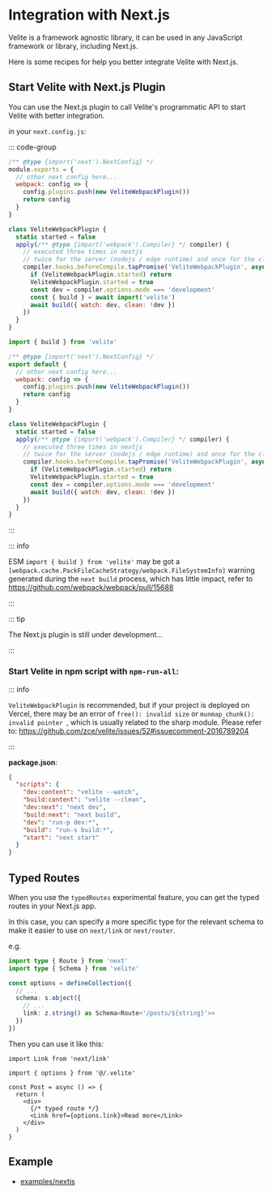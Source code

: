 # Integration with Next.js

Velite is a framework agnostic library, it can be used in any JavaScript framework or library, including Next.js.

Here is some recipes for help you better integrate Velite with Next.js.

## Start Velite with Next.js Plugin

You can use the Next.js plugin to call Velite's programmatic API to start Velite with better integration.

in your `next.config.js`:

::: code-group

```js [CommonJS]
/** @type {import('next').NextConfig} */
module.exports = {
  // othor next config here...
  webpack: config => {
    config.plugins.push(new VeliteWebpackPlugin())
    return config
  }
}

class VeliteWebpackPlugin {
  static started = false
  apply(/** @type {import('webpack').Compiler} */ compiler) {
    // executed three times in nextjs
    // twice for the server (nodejs / edge runtime) and once for the client
    compiler.hooks.beforeCompile.tapPromise('VeliteWebpackPlugin', async () => {
      if (VeliteWebpackPlugin.started) return
      VeliteWebpackPlugin.started = true
      const dev = compiler.options.mode === 'development'
      const { build } = await import('velite')
      await build({ watch: dev, clean: !dev })
    })
  }
}
```

```js [ESM]
import { build } from 'velite'

/** @type {import('next').NextConfig} */
export default {
  // othor next config here...
  webpack: config => {
    config.plugins.push(new VeliteWebpackPlugin())
    return config
  }
}

class VeliteWebpackPlugin {
  static started = false
  apply(/** @type {import('webpack').Compiler} */ compiler) {
    // executed three times in nextjs
    // twice for the server (nodejs / edge runtime) and once for the client
    compiler.hooks.beforeCompile.tapPromise('VeliteWebpackPlugin', async () => {
      if (VeliteWebpackPlugin.started) return
      VeliteWebpackPlugin.started = true
      const dev = compiler.options.mode === 'development'
      await build({ watch: dev, clean: !dev })
    })
  }
}
```

:::

::: info

ESM `import { build } from 'velite'` may be got a `[webpack.cache.PackFileCacheStrategy/webpack.FileSystemInfo]` warning generated during the `next build` process, which has little impact,
refer to https://github.com/webpack/webpack/pull/15688

:::

::: tip

The Next.js plugin is still under development...

:::

### Start Velite in npm script with `npm-run-all`:

::: info

`VeliteWebpackPlugin` is recommended, but if your project is deployed on Vercel, there may be an error of `free(): invalid size` or `munmap_chunk(): invalid pointer
`, which is usually related to the sharp module. Please refer to: https://github.com/zce/velite/issues/52#issuecomment-2016789204

:::

**package.json**:

```json
{
  "scripts": {
    "dev:content": "velite --watch",
    "build:content": "velite --clean",
    "dev:next": "next dev",
    "build:next": "next build",
    "dev": "run-p dev:*",
    "build": "run-s build:*",
    "start": "next start"
  }
}
```

## Typed Routes

When you use the `typedRoutes` experimental feature, you can get the typed routes in your Next.js app.

In this case, you can specify a more specific type for the relevant schema to make it easier to use on `next/link` or `next/router`.

e.g.

```ts
import type { Route } from 'next'
import type { Schema } from 'velite'

const options = defineCollection({
  // ...
  schema: s.object({
    // ...
    link: z.string() as Schema<Route<'/posts/${string}'>>
  })
})
```

Then you can use it like this:

```tsx
import Link from 'next/link'

import { options } from '@/.velite'

const Post = async () => {
  return (
    <div>
      {/* typed route */}
      <Link href={options.link}>Read more</Link>
    </div>
  )
}
```

## Example

- [examples/nextjs](https://github.com/zce/velite/tree/main/examples/nextjs)
